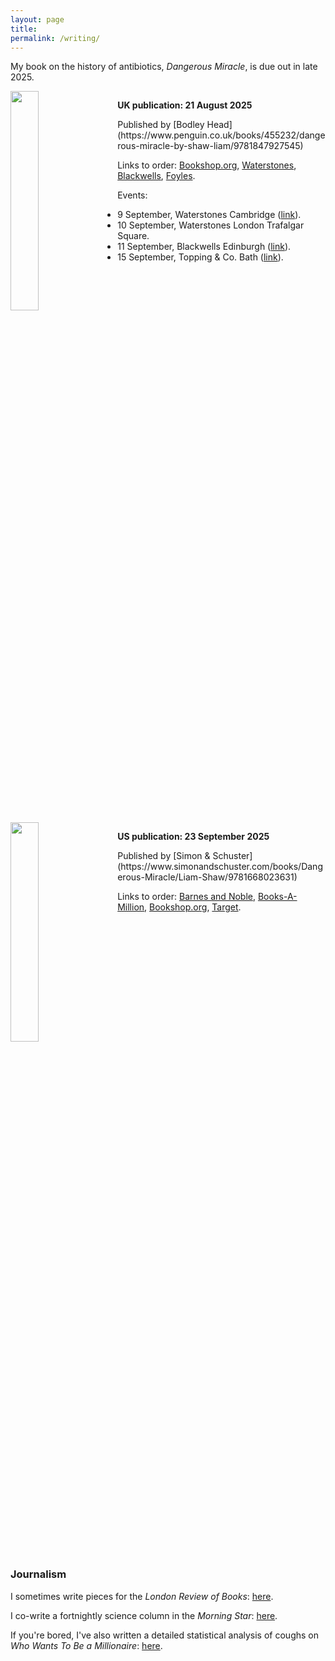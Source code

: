 ```yaml
---
layout: page
title:  
permalink: /writing/
---
```


My book on the history of antibiotics, *Dangerous Miracle*, is due out in late 2025.

<div style="overflow: auto;">
  <img src="{{ site.baseurl }}/images/dangerous-miracle-UK.png"
       width="30%" 
       style="float: left; padding: 0px 20px 0px 0px;" />
<p>
<b>UK publication: 21 August 2025</b>
</p>
<p>
Published by [Bodley Head](https://www.penguin.co.uk/books/455232/dangerous-miracle-by-shaw-liam/9781847927545)
</p>
<p>
Links to order: <a href="https://uk.bookshop.org/a/447/9781847927545">Bookshop.org</a>, <a href="https://www.waterstones.com/book/9781847927545">Waterstones</a>, <a href="https://blackwells.co.uk/bookshop/product/9781847927545?a_aid=prh">Blackwells</a>, <a href="https://www.foyles.co.uk/book/9781847927545">Foyles</a>.
</p>
<p>
Events: <ul>
    <li>9 September, Waterstones Cambridge (<a href="https://www.waterstones.com/events/dangerous-miracle-an-evening-with-liam-shaw/cambridge">link</a>).</li>
    <li>10 September, Waterstones London Trafalgar Square.</li>
    <li>11 September, Blackwells Edinburgh (<a href="https://www.eventbrite.co.uk/e/liam-shaw-dangerous-miracle-tickets-1440836874879">link</a>).</li>
    <li>15 September, Topping & Co. Bath (<a href="https://www.toppingbooks.co.uk/events/bath/liam-shaw-in-bath/">link</a>).</li>
    </ul>
</p>
</div>

<div style="overflow: auto;">
  <img src="{{ site.baseurl }}/images/dangerous-miracle-US.jpg"
       width="30%" 
       style="float: left; padding: 0px 20px 0px 0px;" />
<p>
<b>US publication: 23 September 2025</b>
</p>
<p>
Published by [Simon & Schuster](https://www.simonandschuster.com/books/Dangerous-Miracle/Liam-Shaw/9781668023631)
</p>
<p>
Links to order: <a href="https://www.barnesandnoble.com/w/?ean=9781668023631">Barnes and Noble</a>, <a href="https://www.booksamillion.com/p/9781668023631">Books-A-Million</a>, <a href="https://bookshop.org/a/1688/9781668023631">Bookshop.org</a>, <a href="https://www.target.com/s?searchTerm=9781668023631">Target</a>.

</p>
</div>


### Journalism

I sometimes write pieces for the *London Review of Books*: [here](https://www.lrb.co.uk/contributors/liam-shaw).

I co-write a fortnightly science column in the *Morning Star*: [here](https://morningstaronline.co.uk/author/science-and-society).

If you're bored, I've also written a detailed statistical analysis of coughs on *Who Wants To Be a Millionaire*: [here](https://medium.com/@liam.philip.shaw/a-statistical-analysis-of-coughing-patterns-on-who-wants-to-be-a-millionaire-187be5cc6af1).
